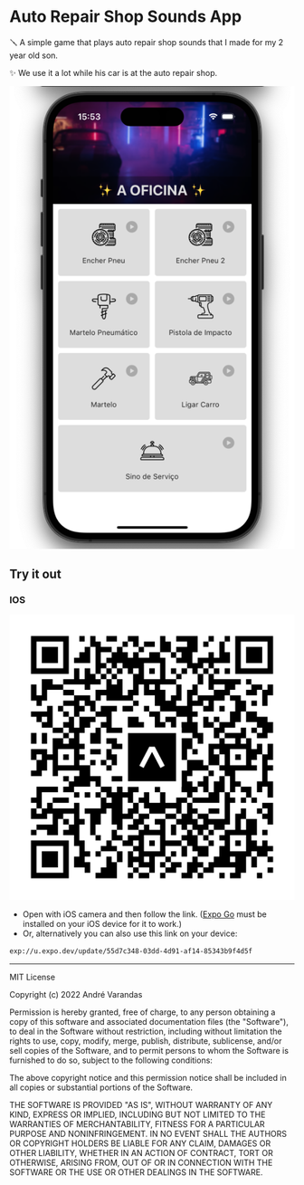 # Auto Repair Shop Sounds App

🪛 A simple game that plays auto repair shop sounds that I made for my 2 year old son.

✨ We use it a lot while his car is at the auto repair shop.

![App Screenshot](/extra/ScreenShot.png)

## Try it out

### IOS

![Expo Link](/extra/expo%20link.svg)

- Open with iOS camera and then follow the link. ([Expo Go](https://apps.apple.com/pt/app/expo-go/id982107779) must be installed on your iOS device for it to work.)
- Or, alternatively you can also use this link on your device:

```sh
exp://u.expo.dev/update/55d7c348-03dd-4d91-af14-85343b9f4d5f
```

---

MIT License

Copyright (c) 2022 André Varandas

Permission is hereby granted, free of charge, to any person obtaining a copy
of this software and associated documentation files (the "Software"), to deal
in the Software without restriction, including without limitation the rights
to use, copy, modify, merge, publish, distribute, sublicense, and/or sell
copies of the Software, and to permit persons to whom the Software is
furnished to do so, subject to the following conditions:

The above copyright notice and this permission notice shall be included in all
copies or substantial portions of the Software.

THE SOFTWARE IS PROVIDED "AS IS", WITHOUT WARRANTY OF ANY KIND, EXPRESS OR
IMPLIED, INCLUDING BUT NOT LIMITED TO THE WARRANTIES OF MERCHANTABILITY,
FITNESS FOR A PARTICULAR PURPOSE AND NONINFRINGEMENT. IN NO EVENT SHALL THE
AUTHORS OR COPYRIGHT HOLDERS BE LIABLE FOR ANY CLAIM, DAMAGES OR OTHER
LIABILITY, WHETHER IN AN ACTION OF CONTRACT, TORT OR OTHERWISE, ARISING FROM,
OUT OF OR IN CONNECTION WITH THE SOFTWARE OR THE USE OR OTHER DEALINGS IN THE
SOFTWARE.
